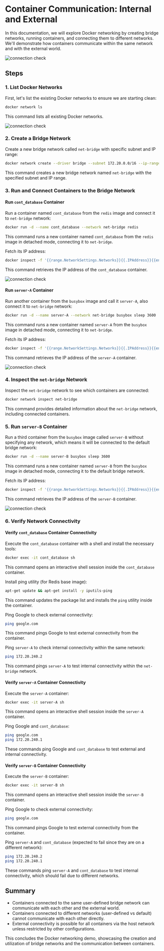 # Container Communication: Internal and External

In this documentation, we will explore Docker networking by creating bridge networks, running containers, and connecting them to different networks. We'll demonstrate how containers communicate within the same network and with the external world. 

![connection check](./images/5.png)

## Steps

### 1. List Docker Networks

First, let's list the existing Docker networks to ensure we are starting clean:

```bash
docker network ls
```
This command lists all existing Docker networks.


![connection check](./images/out-5.png)

### 2. Create a Bridge Network

Create a new bridge network called `net-bridge` with specific subnet and IP range:

```bash
docker network create --driver bridge --subnet 172.20.0.0/16 --ip-range 172.20.240.0/24 net-bridge
```
This command creates a new bridge network named `net-bridge` with the specified subnet and IP range.

### 3. Run and Connect Containers to the Bridge Network

#### Run `cont_database` Container

Run a container named `cont_database` from the `redis` image and connect it to `net-bridge` network:

```bash
docker run -d --name cont_database --network net-bridge redis
```

This command runs a new container named `cont_database` from the `redis` image in detached mode, connecting it to `net-bridge`.

Fetch its IP address:

```bash
docker inspect -f '{{range.NetworkSettings.Networks}}{{.IPAddress}}{{end}}' cont_database
```
This command retrieves the IP address of the `cont_database` container.

![connection check](./images/out-6.png)
#### Run `server-A` Container

Run another container from the `busybox` image and call it `server-A`, also connect it to `net-bridge` network:

```bash
docker run -d --name server-A --network net-bridge busybox sleep 3600
```
This command runs a new container named `server-A` from the `busybox` image in detached mode, connecting it to `net-bridge`.

Fetch its IP address:

```bash
docker inspect -f '{{range.NetworkSettings.Networks}}{{.IPAddress}}{{end}}' server-A
```
This command retrieves the IP address of the `server-A` container.

![connection check](./images/out-7.png)

### 4. Inspect the `net-bridge` Network

Inspect the `net-bridge` network to see which containers are connected:

```bash
docker network inspect net-bridge
```
This command provides detailed information about the `net-bridge` network, including connected containers.

### 5. Run `server-B` Container

Run a third container from the `busybox` image called `server-B` without specifying any network, which means it will be connected to the default bridge network:

```bash
docker run -d --name server-B busybox sleep 3600
```
This command runs a new container named `server-B` from the `busybox` image in detached mode, connecting it to the default bridge network.

Fetch its IP address:

```bash
docker inspect -f '{{range.NetworkSettings.Networks}}{{.IPAddress}}{{end}}' server-B
```
This command retrieves the IP address of the `server-B` container.

![connection check](./images/out-8.png)

### 6. Verify Network Connectivity

#### Verify `cont_database` Container Connectivity

Execute the `cont_database` container with a shell and install the necessary tools:

```bash
docker exec -it cont_database sh
```
This command opens an interactive shell session inside the `cont_database` container.

Install ping utility (for Redis base image):

```bash
apt-get update && apt-get install -y iputils-ping
```
This command updates the package list and installs the `ping` utility inside the container.

Ping Google to check external connectivity:

```bash
ping google.com
```
This command pings Google to test external connectivity from the container.

Ping `server-A` to check internal connectivity within the same network:

```bash
ping 172.20.240.2
```
This command pings `server-A` to test internal connectivity within the `net-bridge` network.

#### Verify `server-A` Container Connectivity

Execute the `server-A` container:

```bash
docker exec -it server-A sh
```
This command opens an interactive shell session inside the `server-A` container.

Ping Google and `cont_database`:

```bash
ping google.com
ping 172.20.240.1
```
These commands ping Google and `cont_database` to test external and internal connectivity.

#### Verify `server-B` Container Connectivity

Execute the `server-B` container:

```bash
docker exec -it server-B sh
```
This command opens an interactive shell session inside the `server-B` container.

Ping Google to check external connectivity:

```bash
ping google.com
```
This command pings Google to test external connectivity from the container.

Ping `server-A` and `cont_database` (expected to fail since they are on a different network):

```bash
ping 172.20.240.2
ping 172.20.240.1
```
These commands ping `server-A` and `cont_database` to test internal connectivity, which should fail due to different networks.

## Summary

- Containers connected to the same user-defined bridge network can communicate with each other and the external world.
- Containers connected to different networks (user-defined vs default) cannot communicate with each other directly.
- External connectivity is possible for all containers via the host network unless restricted by other configurations.

This concludes the Docker networking demo, showcasing the creation and utilization of bridge networks and the communication between containers.